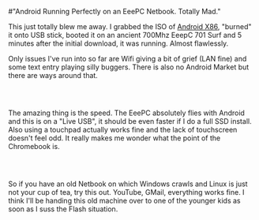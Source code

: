 #"Android Running Perfectly on an EeePC Netbook. Totally Mad."


 <p>This just totally blew me away. I grabbed the ISO of <a href="http://www.android-x86.org/">Android X86</a>, "burned" it onto USB stick, booted it on an ancient 700Mhz EeepC 701 Surf and 5 minutes after the initial download, it was running. Almost flawlessly.</p>
<p>Only issues I've run into so far are Wifi giving a bit of grief (LAN fine) and some text entry playing silly buggers. There is also no Android Market but there are ways around that.&nbsp;</p>
<p>&nbsp;</p>
<p><img src="https://lh5.googleusercontent.com/-jtOZODsX1bo/TgstReJUu7I/AAAAAAAAJe8/qRm7OVS-3_U/s400/IMG_20110629_144553.jpg" alt="" style="display: block; margin-left: auto; margin-right: auto;" /></p>
<p>The amazing thing is the speed. The EeePC absolutely flies with Android and this is on a "Live USB", it should be even faster if I do a full SSD install. Also using a touchpad actually works fine and the lack of touchscreen doesn't feel odd. It really makes me wonder what the point of the Chromebook is.</p>
<p><img src="https://lh4.googleusercontent.com/-HVIeMB0EATs/TgstGzk58RI/AAAAAAAAJe0/XtewWm_iiOk/s400/IMG_20110629_144603.jpg" alt="" style="display: block; margin-left: auto; margin-right: auto;" /></p>
<p>&nbsp;</p>
<p>So if you have an old Netbook on which Windows crawls and Linux is just not your cup of tea, try this out. YouTube, GMail, everything works fine. I think I'll be handing this old machine over to one of the younger kids as soon as I suss the Flash situation.</p>
<p>&nbsp;</p>
 